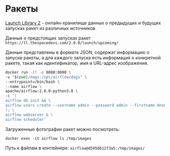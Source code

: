 # Ракеты

[Launch Library 2](https://thespacedevs.com/llapi) - онлайн-хранилище данных о  предыдущих 
и будущих запусках ракет из различных источников

Данные о предстоящих запусках ракет ```https://ll.thespacedevs.com/2.0.0/launch/upcoming/```

Данные представлены в формате JSON, содержат информацию о запуске ракеты, а для каждого запуска есть информация о конкретной ракете, такая как идентификатор, имя и URL-адрес изображения.


```bash
docker run -it -p 8080:8080 \
-v "$(pwd)/dags:/opt/airflow/dags" \
--entrypoint=/bin/bash \
--name airflow \
apache/airflow:2.0.0-python3.8 \
-c '(
airflow db init && \
airflow users create --username admin --password admin --firstname Anonymous --lastname Admin --role Admin --email admin@example.org \
); \
airflow webserver & \
airflow scheduler'

```

Загруженные фотографии ракет можно посмотреть: 
```
docker exec -it airflow ls /tmp/images
```
Путь к файлам в контейнере: ```airflow@d5958612f3a5:/tmp/images/```